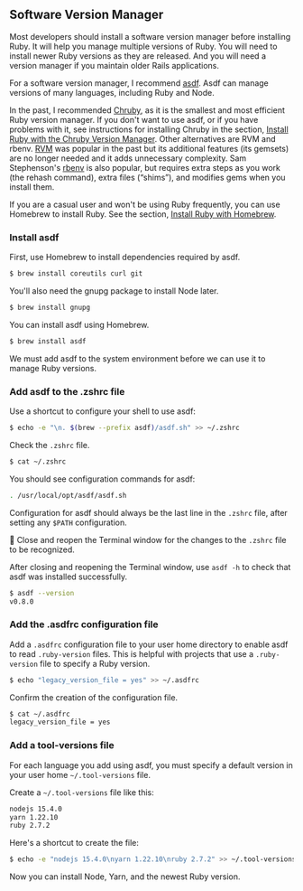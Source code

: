 ## Software Version Manager

Most developers should install a software version manager before installing Ruby. It will help you manage multiple versions of Ruby. You will need to install newer Ruby versions as they are released. And you will need a version manager if you maintain older Rails applications.

For a software version manager, I recommend [asdf](https://asdf-vm.com/). Asdf can manage versions of many languages, including Ruby and Node.

In the past, I recommended [Chruby](https://github.com/postmodern/chruby), as it is the smallest and most efficient Ruby version manager. If you don't want to use asdf, or if you have problems with it, see instructions for installing Chruby in the section, [Install Ruby with the Chruby Version Manager](/install-rails-mac/18.html). Other alternatives are RVM and rbenv. [RVM](https://rvm.io/) was popular in the past but its additional features (its gemsets) are no longer needed and it adds unnecessary complexity. Sam Stephenson's [rbenv](https://github.com/sstephenson/rbenv) is also popular, but requires extra steps as you work (the rehash command), extra files (“shims”), and modifies gems when you install them.

If you are a casual user and won't be using Ruby frequently, you can use Homebrew to install Ruby. See the section, [Install Ruby with Homebrew](/install-rails-mac/19.html).

### Install asdf

First, use Homebrew to install dependencies required by asdf.

```bash
$ brew install coreutils curl git
```

You'll also need the gnupg package to install Node later.

```bash
$ brew install gnupg
```

You can install asdf using Homebrew.

```bash
$ brew install asdf
```

We must add asdf to the system environment before we can use it to manage Ruby versions.

### Add asdf to the .zshrc file

Use a shortcut to configure your shell to use asdf:

```bash
$ echo -e "\n. $(brew --prefix asdf)/asdf.sh" >> ~/.zshrc
```

Check the `.zshrc` file.

```bash
$ cat ~/.zshrc
```

You should see configuration commands for asdf:

```bash
. /usr/local/opt/asdf/asdf.sh
```

Configuration for asdf should always be the last line in the `.zshrc` file, after setting any `$PATH` configuration.

🚩 Close and reopen the Terminal window for the changes to the `.zshrc` file to be recognized.

After closing and reopening the Terminal window, use `asdf -h` to check that asdf was installed successfully.

```bash
$ asdf --version
v0.8.0
```

### Add the .asdfrc configuration file

Add a `.asdfrc` configuration file to your user home directory to enable asdf to read `.ruby-version` files. This is helpful with projects that use a `.ruby-version` file to specify a Ruby version.

```bash
$ echo "legacy_version_file = yes" >> ~/.asdfrc
```

Confirm the creation of the configuration file.

```bash
$ cat ~/.asdfrc
legacy_version_file = yes
```

### Add a tool-versions file

For each language you add using asdf, you must specify a default version in your user home `~/.tool-versions` file.

Create a `~/.tool-versions` file like this:

```bash
nodejs 15.4.0
yarn 1.22.10
ruby 2.7.2
```

Here's a shortcut to create the file:

```bash
$ echo -e "nodejs 15.4.0\nyarn 1.22.10\nruby 2.7.2" >> ~/.tool-versions
```

Now you can install Node, Yarn, and the newest Ruby version.
